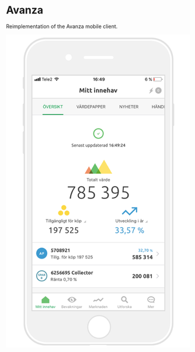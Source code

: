 # Avanza
Reimplementation of the Avanza mobile client.


<img src="/screenshot.png" alt="Sketch" width="523">

